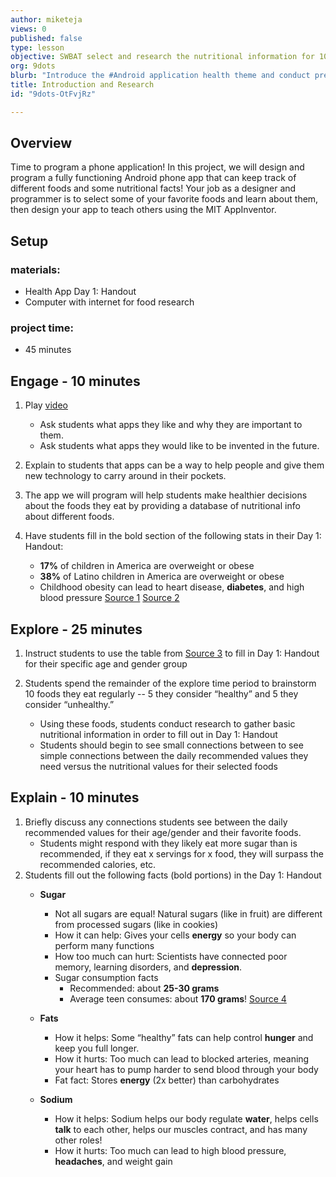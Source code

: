 ```yaml
---
author: miketeja
views: 0
published: false
type: lesson
objective: SWBAT select and research the nutritional information for 10 different foods that will later be programmed into an Android application
org: 9dots
blurb: "Introduce the #Android application health theme and conduct preliminary nutritional research on common daily foods"
title: Introduction and Research
id: "9dots-OtFvjRz"

---
```


## Overview
Time to program a phone application! In this project, we will design and program a fully functioning Android phone app that can keep track of different foods and some nutritional facts! Your job as a designer and programmer is to select some of your favorite foods and learn about them, then design your app to teach others using the MIT AppInventor. 

## Setup
### materials:
- Health App Day 1: Handout
- Computer with internet for food research

### project time:	
- 45 minutes

## Engage - 10 minutes
1. Play [video](https://www.youtube.com/watch?v=elaR3WhguVk)
	
	- Ask students what apps they like and why they are important to them. 
	- Ask students what apps they would like to be invented in the future.

2. Explain to students that apps can be a way to help people and give them new technology to carry around in their pockets. 
3. The app we will program will help students make healthier decisions about the foods they eat by providing a database of nutritional info about different foods.
4. Have students fill in the bold section of the following stats in their Day 1: Handout:
	- **17%** of children in America are overweight or obese
	- **38%** of Latino children in America are overweight or obese
	- Childhood obesity can lead to heart disease, **diabetes**, and high blood pressure
[Source 1](http://www.cdc.gov/obesity/data/childhood.html)
[Source 2](http://www.rwjf.org/content/dam/web-assets/2010/05/overweight-and-obesity-among-latino-youths)

## Explore - 25 minutes
1. Instruct students to use the table from [Source 3](https://www.bcm.edu/research/centers/childrens-nutrition-research-center/consumer/archives/percentDV.htm) to fill in Day 1: Handout for their specific age and gender group
2. Students spend the remainder of the explore time period to brainstorm 10 foods they eat regularly -- 5 they consider “healthy” and 5 they consider “unhealthy.” 

	- Using these foods, students conduct research to gather basic nutritional information in order to fill out in Day 1: Handout
    - Students should begin to see small connections between to see simple connections between the daily recommended values they need versus the nutritional values for their selected foods

## Explain - 10 minutes
1. Briefly discuss any connections students see between the daily recommended values for their age/gender and their favorite foods.
	- Students might respond with they likely eat more sugar than is recommended, if they eat x servings for x food, they will surpass the recommended calories, etc. 
2. Students fill out the following facts (bold portions) in the Day 1: Handout 
	- **Sugar**
    	- Not all sugars are equal! Natural sugars (like in fruit) are different from processed sugars (like in cookies)
		- How it can help: Gives your cells **energy** so your body can perform many functions
		- How too much can hurt: Scientists have connected poor memory, learning disorders, and **depression**.
		- Sugar consumption facts
			- Recommended: about **25-30 grams**
			- Average teen consumes: about **170 grams**!
[Source 4](http://www.womansday.com/health-fitness/nutrition/how-much-sugar-do-your-kids-eat-108599)

	- **Fats**
    	- How it helps: Some “healthy” fats can help control **hunger** and keep you full longer.
		- How it hurts: Too much can lead to blocked arteries, meaning your heart has to pump harder to send blood through your body
		- Fat fact: Stores **energy** (2x better) than carbohydrates 
        
	- **Sodium**
    	- How it helps: Sodium helps our body regulate **water**, helps cells **talk** to each other, helps our muscles contract, and has many other roles!
		- How it hurts: Too much can lead to high blood pressure, **headaches**, and weight gain
